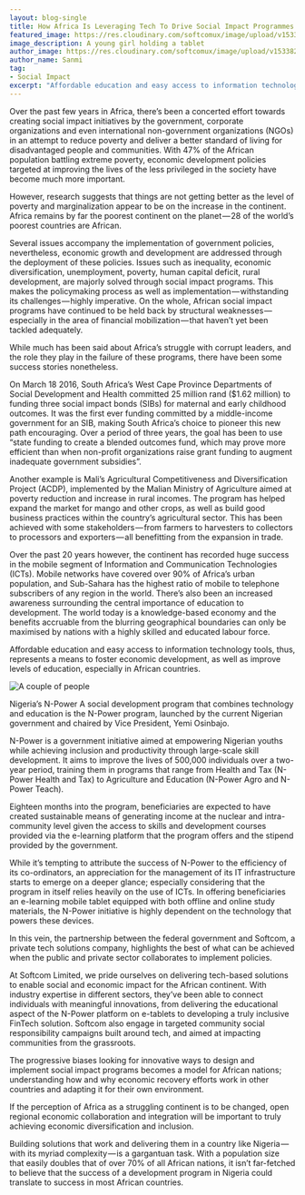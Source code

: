 ```yaml
---
layout: blog-single
title: How Africa Is Leveraging Tech To Drive Social Impact Programmes
featured_image: https://res.cloudinary.com/softcomux/image/upload/v1533670122/sfc/blog%20posts/africa-leveraging-tech/africa-leveraging-tech-header.png
image_description: A young girl holding a tablet
author_image: https://res.cloudinary.com/softcomux/image/upload/v1533827364/sfc/people/sanmi.jpg
author_name: Sanmi
tag:
- Social Impact
excerpt: "Affordable education and easy access to information technology tools, represents a means to foster economic development, as well as improve levels of education, especially in African countries."
---
```


Over the past few years in Africa, there’s been a concerted effort towards creating social impact initiatives by the government, corporate organizations and even international non-government organizations (NGOs) in an attempt to reduce poverty and deliver a better standard of living for disadvantaged people and communities. With 47% of the African population battling extreme poverty, economic development policies targeted at improving the lives of the less privileged in the society have become much more important.

However, research suggests that things are not getting better as the level of poverty and marginalization appear to be on the increase in the continent. Africa remains by far the poorest continent on the planet — 28 of the world’s poorest countries are African.

Several issues accompany the implementation of government policies, nevertheless, economic growth and development are addressed through the deployment of these policies. Issues such as inequality, economic diversification, unemployment, poverty, human capital deficit, rural development, are majorly solved through social impact programs. This makes the policymaking process as well as implementation — withstanding its challenges — highly imperative. On the whole, African social impact programs have continued to be held back by structural weaknesses — especially in the area of financial mobilization — that haven’t yet been tackled adequately.

While much has been said about Africa’s struggle with corrupt leaders, and the role they play in the failure of these programs, there have been some success stories nonetheless.

On March 18 2016, South Africa’s West Cape Province Departments of Social Development and Health committed 25 million rand ($1.62 million) to funding three social impact bonds (SIBs) for maternal and early childhood outcomes. It was the first ever funding committed by a middle-income government for an SIB, making South Africa’s choice to pioneer this new path encouraging. Over a period of three years, the goal has been to use “state funding to create a blended outcomes fund, which may prove more efficient than when non-profit organizations raise grant funding to augment inadequate government subsidies”.

Another example is Mali’s Agricultural Competitiveness and Diversification Project (ACDP), implemented by the Malian Ministry of Agriculture aimed at poverty reduction and increase in rural incomes. The program has helped expand the market for mango and other crops, as well as build good business practices within the country’s agricultural sector. This has been achieved with some stakeholders — from farmers to harvesters to collectors to processors and exporters — all benefitting from the expansion in trade.

Over the past 20 years however, the continent has recorded huge success in the mobile segment of Information and Communication Technologies (ICTs). Mobile networks have covered over 90% of Africa’s urban population, and Sub-Sahara has the highest ratio of mobile to telephone subscribers of any region in the world. There’s also been an increased awareness surrounding the central importance of education to development. The world today is a knowledge-based economy and the benefits accruable from the blurring geographical boundaries can only be maximised by nations with a highly skilled and educated labour force.

Affordable education and easy access to information technology tools, thus, represents a means to foster economic development, as well as improve levels of education, especially in African countries.

![A couple of people](https://res.cloudinary.com/softcomux/image/upload/v1533670108/sfc/blog%20posts/africa-leveraging-tech/africa-leveraging-tech-01.jpg "Love in the Air")

Nigeria’s N-Power
A social development program that combines technology and education is the N-Power program, launched by the current Nigerian government and chaired by Vice President, Yemi Osinbajo.

N-Power is a government initiative aimed at empowering Nigerian youths while achieving inclusion and productivity through large-scale skill development. It aims to improve the lives of 500,000 individuals over a two-year period, training them in programs that range from Health and Tax (N-Power Health and Tax) to Agriculture and Education (N-Power Agro and N-Power Teach).

Eighteen months into the program, beneficiaries are expected to have created sustainable means of generating income at the nuclear and intra-community level given the access to skills and development courses provided via the e-learning platform that the program offers and the stipend provided by the government.

While it’s tempting to attribute the success of N-Power to the efficiency of its co-ordinators, an appreciation for the management of its IT infrastructure starts to emerge on a deeper glance; especially considering that the program in itself relies heavily on the use of ICTs. In offering beneficiaries an e-learning mobile tablet equipped with both offline and online study materials, the N-Power initiative is highly dependent on the technology that powers these devices.

In this vein, the partnership between the federal government and Softcom, a private tech solutions company, highlights the best of what can be achieved when the public and private sector collaborates to implement policies.

At Softcom Limited, we pride ourselves on delivering tech-based solutions to enable social and economic impact for the African continent. With industry expertise in different sectors, they’ve been able to connect individuals with meaningful innovations, from delivering the educational aspect of the N-Power platform on e-tablets to developing a truly inclusive FinTech solution. Softcom also engage in targeted community social responsibility campaigns built around tech, and aimed at impacting communities from the grassroots.

The progressive biases looking for innovative ways to design and implement social impact programs becomes a model for African nations; understanding how and why economic recovery efforts work in other countries and adapting it for their own environment.

If the perception of Africa as a struggling continent is to be changed, open regional economic collaboration and integration will be important to truly achieving economic diversification and inclusion.

Building solutions that work and delivering them in a country like Nigeria — with its myriad complexity — is a gargantuan task. With a population size that easily doubles that of over 70% of all African nations, it isn’t far-fetched to believe that the success of a development program in Nigeria could translate to success in most African countries.
